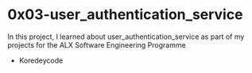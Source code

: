 # 0x03-user_authentication_service
In this project, I learned about user_authentication_service as part of my projects for the ALX Software Engineering Programme
* Koredeycode
